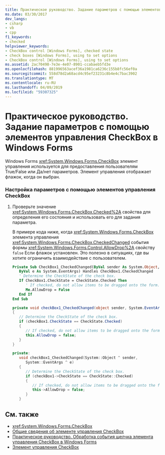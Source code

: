 ```yaml
---
title: Практическое руководство. Задание параметров с помощью элементов управления CheckBox в Windows Forms
ms.date: 03/30/2017
dev_langs:
- csharp
- vb
- cpp
f1_keywords:
- checked
helpviewer_keywords:
- CheckBox control [Windows Forms], checked state
- check boxes [Windows Forms], using to set options
- CheckBox control [Windows Forms], using to set options
ms.assetid: 2ac70498-7e3e-4e07-8901-ccabaeb5fd3e
ms.openlocfilehash: 881996563acef36a1981ca6236c155b8fc56ef0a
ms.sourcegitcommit: 558d78d2a68acd4c95ef23231c8b4e4c7bac3902
ms.translationtype: MT
ms.contentlocale: ru-RU
ms.lasthandoff: 04/09/2019
ms.locfileid: "59307325"
---
```

# <a name="how-to-set-options-with-windows-forms-checkbox-controls"></a>Практическое руководство. Задание параметров с помощью элементов управления CheckBox в Windows Forms
Windows Forms <xref:System.Windows.Forms.CheckBox> элемент управления используется для предоставления пользователям True/False или Да/нет параметров. Элемент управления отображает флажок, когда он выбран.  
  
### <a name="to-set-options-with-checkbox-controls"></a>Настройка параметров с помощью элементов управления CheckBox  
  
1. Проверьте значение <xref:System.Windows.Forms.CheckBox.Checked%2A> свойства для определения его состояния и использовать его для задания параметра.  
  
     В примере кода ниже, когда <xref:System.Windows.Forms.CheckBox> элемента управления <xref:System.Windows.Forms.CheckBox.CheckedChanged> события формы <xref:System.Windows.Forms.Control.AllowDrop%2A> свойству `false` Если флажок установлен. Это полезно в ситуациях, где вы хотите ограничить взаимодействие с пользователем.  
  
    ```vb  
    Private Sub CheckBox1_CheckedChanged(ByVal sender As System.Object, _  
       ByVal e As System.EventArgs) Handles CheckBox1.CheckedChanged  
       ' Determine the CheckState of the check box.  
       If CheckBox1.CheckState = CheckState.Checked Then  
          ' If checked, do not allow items to be dragged onto the form.  
          Me.AllowDrop = False  
       End If  
    End Sub  
    ```  
  
    ```csharp  
    private void checkBox1_CheckedChanged(object sender, System.EventArgs e)  
    {  
       // Determine the CheckState of the check box.  
       if (checkBox1.CheckState == CheckState.Checked)   
       {  
          // If checked, do not allow items to be dragged onto the form.  
          this.AllowDrop = false;  
       }  
    }  
    ```  
  
    ```cpp  
    private:  
       void checkBox1_CheckedChanged(System::Object ^ sender,  
          System::EventArgs ^ e)  
       {  
          // Determine the CheckState of the check box.  
          if (checkBox1->CheckState == CheckState::Checked)   
          {  
             // If checked, do not allow items to be dragged onto the form.  
             this->AllowDrop = false;  
          }  
       }  
    ```  
  
## <a name="see-also"></a>См. также

- <xref:System.Windows.Forms.CheckBox>
- [Общие сведения об элементе управления CheckBox](checkbox-control-overview-windows-forms.md)
- [Практическое руководство. Обработка события щелчка элемента управления CheckBox в Windows Forms](how-to-respond-to-windows-forms-checkbox-clicks.md)
- [Элемент управления CheckBox](checkbox-control-windows-forms.md)
